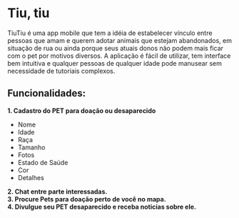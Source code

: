 <h1>Tiu, tiu</h1>

<p>TiuTiu é uma app mobile que tem a idéia de estabelecer vínculo entre pessoas que
amam e querem adotar animais que estejam abandonados, em situação de rua ou ainda porque seus atuais donos não podem mais ficar com o pet por motivos diversos.
A aplicação é fácil de utilizar, tem interface bem intuitiva e qualquer pessoas de qualquer
idade pode manusear sem necessidade de tutoriais complexos.</p>

<h2>Funcionalidades:</h2>

<strong>1. Cadastro do PET para doação ou desaparecido</strong>

  <ul>
    <li>Nome</li>
    <li>Idade</li>
    <li>Raça</li>
    <li>Tamanho</li>
    <li>Fotos</li>
    <li>Estado de Saúde</li>
    <li>Cor</li>
    <li>Detalhes</li>
  </ul>

<strong>2. Chat entre parte interessadas.<br/></strong>
<strong>3. Procure Pets para doação perto de você no mapa.<br/></strong>
<strong>4. Divulgue seu PET desaparecido e receba noticias sobre ele.<br/>
